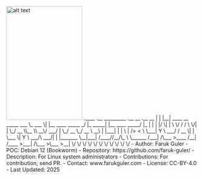 <img src="https://cdn.britannica.com/99/124299-050-4B4D509F/Linus-Torvalds-2012.jpg" alt="alt text" width="200" height="300">
.____    .__                      _________ .__                   __         .__                   __   
|    |   |__| ____  __ _____  ___ \_   ___ \|  |__   ____ _____ _/  |_  _____|  |__   ____   _____/  |_ 
|    |   |  |/    \|  |  \  \/  / /    \  \/|  |  \_/ __ \\__  \\   __\/  ___/  |  \_/ __ \_/ __ \   __\
|    |___|  |   |  \  |  />    <  \     \___|   Y  \  ___/ / __ \|  |  \___ \|   Y  \  ___/\  ___/|  |  
|_______ \__|___|  /____//__/\_ \  \______  /___|  /\___  >____  /__| /____  >___|  /\___  >\___  >__|  
        \/       \/            \/         \/     \/     \/     \/          \/     \/     \/     \/  
- Author: Faruk Guler
- POC: Debian 12 (Bookworm)
- Repository: https://github.com/faruk-guler/
- Description: For Linux system administrators
- Contributions: For contribution, send PR.
- Contact: www.farukguler.com
- License: CC-BY-4.0
- Last Updated: 2025
